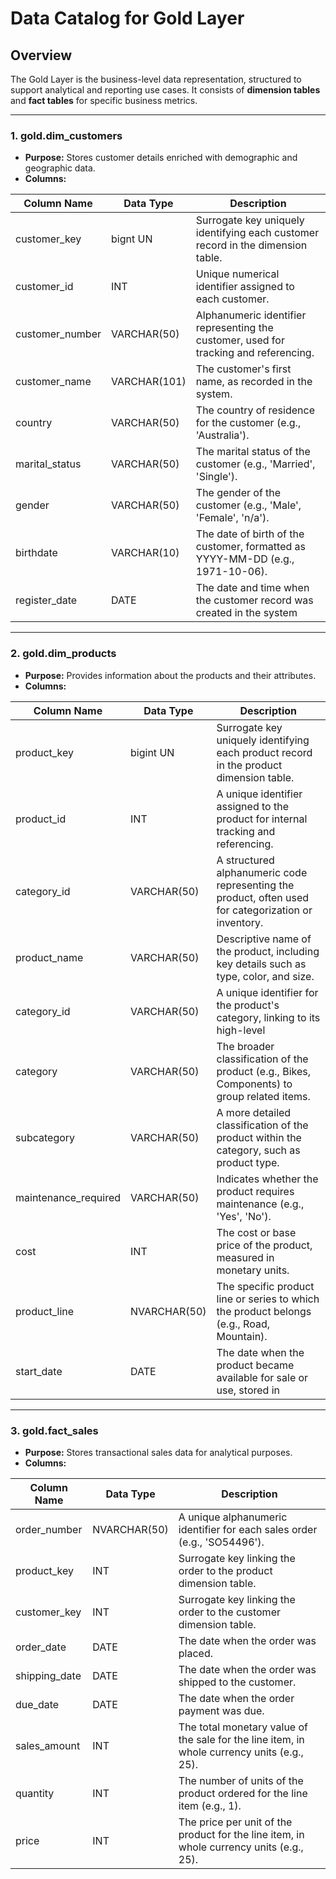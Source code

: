 # Data Catalog for Gold Layer

## Overview
The Gold Layer is the business-level data representation, structured to support analytical and reporting use cases. It consists of **dimension tables** and **fact tables** for specific business metrics.

---

### 1. **gold.dim_customers**
- **Purpose:** Stores customer details enriched with demographic and geographic data.
- **Columns:**

| Column Name      | Data Type     | Description                                                                                   |
|------------------|---------------|-----------------------------------------------------------------------------------------------|
| customer_key     | bignt UN      | Surrogate key uniquely identifying each customer record in the dimension table.           |
| customer_id      | INT           | Unique numerical identifier assigned to each customer.                                        |
| customer_number  |  VARCHAR(50)  | Alphanumeric identifier representing the customer, used for tracking and referencing.         |
| customer_name    |  VARCHAR(101) | The customer's first name, as recorded in the system.                                         |
| country          |  VARCHAR(50)  | The country of residence for the customer (e.g., 'Australia').                                |
| marital_status   |  VARCHAR(50)  | The marital status of the customer (e.g., 'Married', 'Single').                               |
| gender           |  VARCHAR(50)  | The gender of the customer (e.g., 'Male', 'Female', 'n/a').                                   |
| birthdate        |  VARCHAR(10)  | The date of birth of the customer, formatted as YYYY-MM-DD (e.g., 1971-10-06).                |
| register_date    |  DATE         | The date and time when the customer record was created in the system|

---

### 2. **gold.dim_products**
- **Purpose:** Provides information about the products and their attributes.
- **Columns:**

| Column Name         | Data Type     | Description                                                                                   |
|---------------------|---------------|-----------------------------------------------------------------------------------------------|
| product_key         | bigint UN     | Surrogate key uniquely identifying each product record in the product dimension table.         |
| product_id          | INT           | A unique identifier assigned to the product for internal tracking and referencing.            |
| category_id         |  VARCHAR(50)  | A structured alphanumeric code representing the product, often used for categorization or inventory. |
| product_name        |  VARCHAR(50)  | Descriptive name of the product, including key details such as type, color, and size.         |
| category_id         |  VARCHAR(50)  | A unique identifier for the product's category, linking to its high-level     |
| category            |  VARCHAR(50)  | The broader classification of the product (e.g., Bikes, Components) to group related items.  |
| subcategory         |  VARCHAR(50)  | A more detailed classification of the product within the category, such as product type.      |
| maintenance_required|  VARCHAR(50)  | Indicates whether the product requires maintenance (e.g., 'Yes', 'No').                       |
| cost                | INT           | The cost or base price of the product, measured in monetary units.                            |
| product_line        | NVARCHAR(50)  | The specific product line or series to which the product belongs (e.g., Road, Mountain).      |
| start_date          | DATE          | The date when the product became available for sale or use, stored in|

---

### 3. **gold.fact_sales**
- **Purpose:** Stores transactional sales data for analytical purposes.
- **Columns:**

| Column Name     | Data Type     | Description                                                                                   |
|-----------------|---------------|-----------------------------------------------------------------------------------------------|
| order_number    | NVARCHAR(50)  | A unique alphanumeric identifier for each sales order (e.g., 'SO54496').                      |
| product_key     | INT           | Surrogate key linking the order to the product dimension table.                               |
| customer_key    | INT           | Surrogate key linking the order to the customer dimension table.                              |
| order_date      | DATE          | The date when the order was placed.                                                           |
| shipping_date   | DATE          | The date when the order was shipped to the customer.                                          |
| due_date        | DATE          | The date when the order payment was due.                                                      |
| sales_amount    | INT           | The total monetary value of the sale for the line item, in whole currency units (e.g., 25).   |
| quantity        | INT           | The number of units of the product ordered for the line item (e.g., 1).                       |
| price           | INT           | The price per unit of the product for the line item, in whole currency units (e.g., 25).      |
